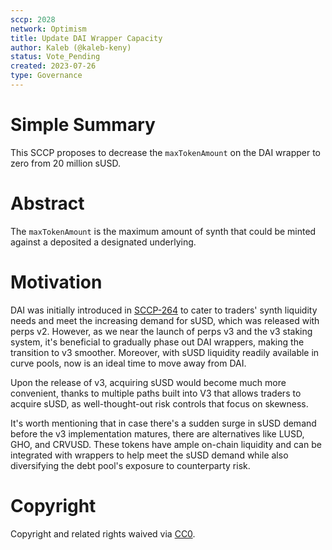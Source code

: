 ```yaml
---
sccp: 2028
network: Optimism
title: Update DAI Wrapper Capacity
author: Kaleb (@kaleb-keny)
status: Vote_Pending
created: 2023-07-26
type: Governance
---
```


# Simple Summary

This SCCP proposes to decrease the `maxTokenAmount` on the DAI wrapper to zero from 20 million sUSD.

# Abstract

The `maxTokenAmount` is the maximum amount of synth that could be minted against a deposited a designated underlying.

# Motivation

DAI was initially introduced in [SCCP-264](https://sips.synthetix.io/sccp/sccp-264/) to cater to traders' synth liquidity needs and meet the increasing demand for sUSD, which was released with perps v2. However, as we near the launch of perps v3 and the v3 staking system, it's beneficial to gradually phase out DAI wrappers, making the transition to v3 smoother. Moreover, with sUSD liquidity readily available in curve pools, now is an ideal time to move away from DAI.

Upon the release of v3, acquiring sUSD would become much more convenient, thanks to multiple paths built into V3 that allows traders to acquire sUSD, as well-thought-out risk controls that focus on skewness.

It's worth mentioning that in case there's a sudden surge in sUSD demand before the v3 implementation matures, there are alternatives like LUSD, GHO, and CRVUSD. These tokens have ample on-chain liquidity and can be integrated with wrappers to help meet the sUSD demand while also diversifying the debt pool's exposure to counterparty risk.


# Copyright

Copyright and related rights waived via [CC0](https://creativecommons.org/publicdomain/zero/1.0/).
